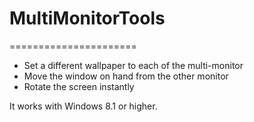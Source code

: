 # MultiMonitorTools
======================

+ Set a different wallpaper to each of the multi-monitor
+ Move the window on hand from the other monitor
+ Rotate the screen instantly

It works with Windows 8.1 or higher.
